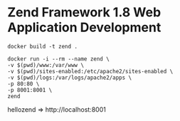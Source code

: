 # Zend Framework 1.8 Web Application Development

```
docker build -t zend .
```

```
docker run -i --rm --name zend \
-v $(pwd)/www:/var/www \
-v $(pwd)/sites-enabled:/etc/apache2/sites-enabled \
-v $(pwd)/logs:/var/logs/apache2/apps \
-p 80:80 \
-p 8001:8001 \
zend
```

hellozend => http://localhost:8001
